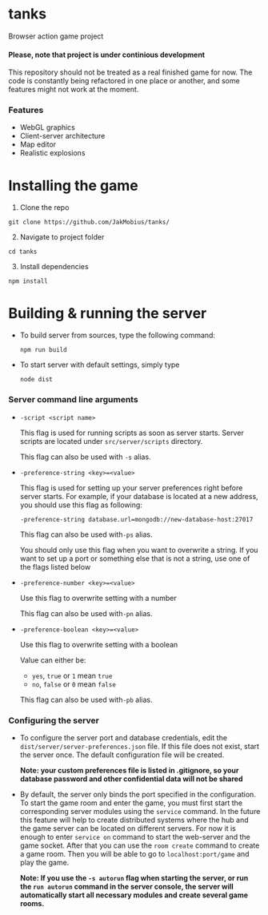 # tanks
Browser action game project

#### Please, note that project is under continious development
This repository should not be treated as a real finished game for now. The code is constantly being refactored in one place or another, and some features might not work at the moment.

### Features

- WebGL graphics
- Client-server architecture
- Map editor
- Realistic explosions

# Installing the game

1. Clone the repo
```
git clone https://github.com/JakMobius/tanks/
```
2. Navigate to project folder
```
cd tanks
```
3. Install dependencies
```
npm install
```

# Building & running the server
- To build server from sources, type the following command:
  ```
  npm run build
  ```
- To start server with default settings, simply type
  ```
  node dist
  ```
### Server command line arguments
- `-script <script name>`

  This flag is used for running scripts as soon as server starts. Server scripts are located under `src/server/scripts` directory.

  This flag can also be used with `-s` alias.

- `-preference-string <key>=<value>`

  This flag is used for setting up your server preferences right before server starts. For example, if your database is located at a new address, you should use this flag as following:
  ```
  -preference-string database.url=mongodb://new-database-host:27017
  ```

  This flag can also be used with`-ps` alias.

  You should only use this flag when you want to overwrite a string. If you want to set up a port or something else that is not a string, use one of the flags listed below
- `-preference-number <key>=<value>`

  Use this flag to overwrite setting with a number

  This flag can also be used with`-pn` alias.

- `-preference-boolean <key>=<value>`

  Use this flag to overwrite setting with a boolean

  Value can either be:
    - `yes`, `true` or `1` mean `true`
    - `no`, `false` or `0` mean `false`

  This flag can also be used with`-pb` alias.

### Configuring the server
- To configure the server port and database credentials, edit the `dist/server/server-preferences.json` file. If this file does not exist, start the server once. The default configuration file will be created.

  **Note: your custom preferences file is listed in .gitignore, so your database password and other confidential data will not be shared**
- By default, the server only binds the port specified in the configuration. To start the game room and enter the game, you must first start the corresponding server modules using the `service` command. In the future this feature will help to create distributed systems where the hub and the game server can be located on different servers. For now it is enough to enter `service on` command to start the web-server and the game socket. After that you can use the `room create` command to create a game room. Then you will be able to go to `localhost:port/game` and play the game.

  **Note: If you use the `-s autorun` flag when starting the server, or run the `run autorun` command in the server console, the server will automatically start all necessary modules and create several game rooms.**